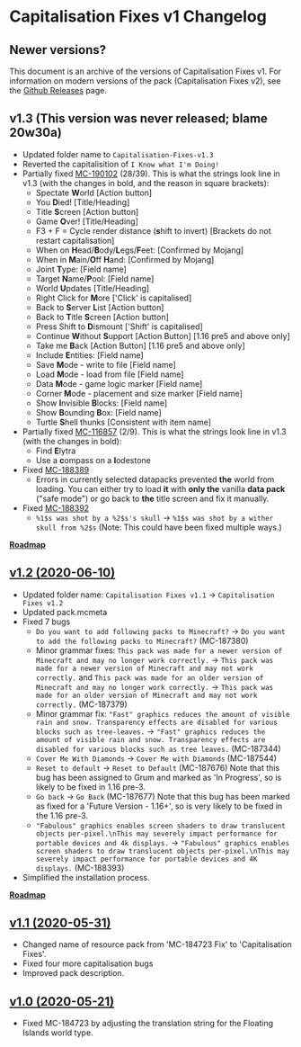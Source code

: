 # Capitalisation Fixes v1 Changelog

## Newer versions?

This document is an archive of the versions of Capitalisation Fixes v1. For information on modern versions of the pack (Capitalisation Fixes v2), see the [Github Releases](https://github.com/MMK21Hub/Capitalisation-Fixes/releases) page.

## v1.3 (This version was never released; blame 20w30a)

- Updated folder name to `Capitalisation-Fixes-v1.3`
- Reverted the capitalisition of `I Know what I'm Doing!`
- Partially fixed [MC-190102](https://bugs.mojang.com/browse/MC-190102) (28/39). This is what the strings look line in v1.3 (with the changes in bold, and the reason in square brackets):
  - Spectate **W**orld [Action button]
  - You **D**ied! [Title/Heading]
  - Title **S**creen [Action button]
  - Game **O**ver! [Title/Heading]
  - F3 + F = Cycle render distance (**s**hift to invert) [Brackets do not restart capitalisation]
  - When on **H**ead/**B**ody/**L**egs/**F**eet: [Confirmed by Mojang]
  - When in **M**ain/**O**ff **H**and: [Confirmed by Mojang] <!-- #10-11 -->
  - Joint **T**ype: [Field name]
  - Target **N**ame/**P**ool: [Field name]
  - World **U**pdates [Title/Heading]
  - Right Click for **M**ore ['Click' is capitalised]
  - Back to **S**erver **L**ist [Action button]
  - Back to **T**itle **S**creen [Action button]
  - Press Shift to **D**ismount ['Shift' is capitalised]
  - Continue **W**ithout **S**upport [Action Button] \[1.16 pre5 and above only]
  - Take me **B**ack [Action Button] \[1.16 pre5 and above only] <!-- #20 -->
  - Include **E**ntities: [Field name]
  - Save **M**ode - write to file [Field name]
  - Load **M**ode - load from file [Field name]
  - Data **M**ode - game logic marker [Field name]
  - Corner **M**ode - placement and size marker [Field name]
  - Show **I**nvisible **B**locks: [Field name]
  - Show **B**ounding **B**ox: [Field name]
  - Turtle **S**hell thunks [Consistent with item name] <!-- #28 -->
- Partially fixed [MC-116857](https://bugs.mojang.com/browse/MC-116857) (2/9). This is what the strings look line in v1.3 (with the changes in bold):
  - Find **E**lytra
  - Use a **c**ompass on a **l**odestone
- Fixed [MC-188389](https://bugs.mojang.com/browse/MC-188389)
  - Errors in currently selected datapacks prevented **the** world from loading. You can either try to load **it** with **only the** vanilla **data pack** ("safe mode") or go back to **the** title screen and fix it manually.
- Fixed [MC-188392](https://bugs.mojang.com/browse/MC-188392)
  - `%1$s was shot by a %2$s's skull` → `%1$s was shot by a wither skull from %2$s` (Note: This could have been fixed multiple ways.)

[**Roadmap**](https://github.com/MMK21Hub/Capitalisation-Fixes/issues/2)

## [v1.2 (2020-06-10)](https://github.com/MMK21Hub/Capitalisation-Fixes/releases/tag/v1.2)

- Updated folder name: `Capitalisation Fixes v1.1` → `Capitalisation Fixes v1.2`
- Updated pack.mcmeta
- Fixed 7 bugs
  - `Do you want to add following packs to Minecraft?` → `Do you want to add the following packs to Minecraft?` (MC-187380)
  - Minor grammar fixes: `This pack was made for a newer version of Minecraft and may no longer work correctly.` → `This pack was made for a newer version of Minecraft and may not work correctly.` and `This pack was made for an older version of Minecraft and may no longer work correctly.` → `This pack was made for an older version of Minecraft and may not work correctly.` (MC-187379)
  - Minor grammar fix: `"Fast" graphics reduces the amount of visible rain and snow. Transparency effects are disabled for various blocks such as tree-leaves.` → `"Fast" graphics reduces the amount of visible rain and snow. Transparency effects are disabled for various blocks such as tree leaves.` (MC-187344)
  - `Cover Me With Diamonds` → `Cover Me with Diamonds` (MC-187544)
  - `Reset to default` → `Reset to Default` (MC-187676) Note that this bug has been assigned to Grum and marked as 'In Progress', so is likely to be fixed in 1.16 pre-3.
  - `Go back` → `Go Back` (MC-187677) Note that this bug has been marked as fixed for a 'Future Version - 1.16+', so is very likely to be fixed in the 1.16 pre-3.
  - `"Fabulous" graphics enables screen shaders to draw translucent objects per-pixel.\nThis may severely impact performance for portable devices and 4k displays.` → `"Fabulous" graphics enables screen shaders to draw translucent objects per-pixel.\nThis may severely impact performance for portable devices and 4K displays.` (MC-188393)
- Simplified the installation process.

[**Roadmap**](https://github.com/MMK21Hub/Capitalisation-Fixes/issues/1)

## [v1.1 (2020-05-31)](https://github.com/MMK21Hub/Capitalisation-Fixes/releases/tag/v1.1)

- Changed name of resource pack from 'MC-184723 Fix' to 'Capitalisation Fixes'.
- Fixed four more capitalisation bugs
- Improved pack description.

## [v1.0 (2020-05-21)](https://github.com/MMK21Hub/Capitalisation-Fixes/releases/tag/v1.0)

- Fixed MC-184723 by adjusting the translation string for the Floating Islands world type.

